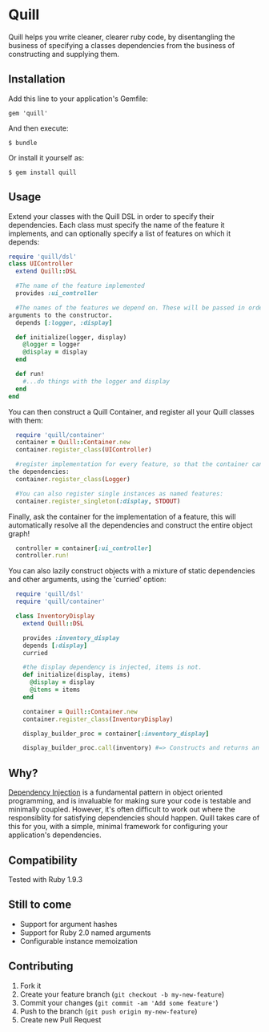 # Quill

Quill helps you write cleaner, clearer ruby code, by disentangling the business
of specifying a classes dependencies from the business of constructing and
supplying them.

## Installation

Add this line to your application's Gemfile:

    gem 'quill'

And then execute:

    $ bundle

Or install it yourself as:

    $ gem install quill

## Usage

Extend your classes with the Quill DSL in order to specify their dependencies.
Each class must specify the name of the feature it implements, and can
optionally specify a list of features on which it depends:

```ruby
require 'quill/dsl'
class UIController
  extend Quill::DSL

  #The name of the feature implemented
  provides :ui_controller

  #The names of the features we depend on. These will be passed in order as
arguments to the constructor.
  depends [:logger, :display]

  def initialize(logger, display)
    @logger = logger
    @display = display
  end

  def run!
    #...do things with the logger and display
  end
end
```

You can then construct a Quill Container, and register all your Quill classes
with them:

```ruby
  require 'quill/container'
  container = Quill::Container.new
  container.register_class(UIController)

  #register implementation for every feature, so that the container can resolve
the dependencies:
  container.register_class(Logger)

  #You can also register single instances as named features:
  container.register_singleton(:display, STDOUT)

```

Finally, ask the container for the implementation of a feature, this will
automatically resolve all the dependencies and construct the entire object
graph!

```ruby
  controller = container[:ui_controller]
  controller.run!
```

You can also lazily construct objects with a mixture of static dependencies and
other arguments, using the 'curried' option:

```ruby
  require 'quill/dsl'
  require 'quill/container'

  class InventoryDisplay
    extend Quill::DSL

    provides :inventory_display
    depends [:display]
    curried

    #the display dependency is injected, items is not.
    def initialize(display, items)
      @display = display
      @items = items
    end

    container = Quill::Container.new
    container.register_class(InventoryDisplay)

    display_builder_proc = container[:inventory_display]

    display_builder_proc.call(inventory) #=> Constructs and returns an instance
```

## Why?
  [Dependency
Injection](https://speakerdeck.com/bestie/improve-your-ruby-code-with-dependency-injection) is a fundamental pattern in object oriented programming, and is invaluable for making sure your code is testable and minimally coupled. However, it's often difficult to work out where the responsiblity for satisfying dependencies should happen. Quill takes care of this for you, with a simple, minimal framework for configuring your application's dependencies.

## Compatibility
  Tested with Ruby 1.9.3

## Still to come

  - Support for argument hashes
  - Support for Ruby 2.0 named arguments
  - Configurable instance memoization


## Contributing

1. Fork it
2. Create your feature branch (`git checkout -b my-new-feature`)
3. Commit your changes (`git commit -am 'Add some feature'`)
4. Push to the branch (`git push origin my-new-feature`)
5. Create new Pull Request
